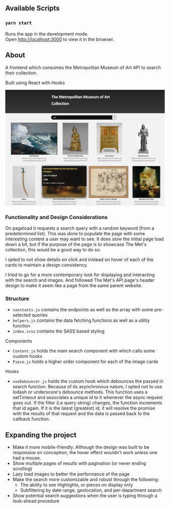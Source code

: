 ## Available Scripts

### `yarn start`

Runs the app in the development mode.<br />
Open [http://localhost:3000](http://localhost:3000) to view it in the browser.

## About

A frontend which consumes the Metropolitan Museum of Art API to search their collection.

Built using React with Hooks

![](public/images/image1.jpg)

### Functionality and Design Considerations

On pageload it requests a search query with a random keyword (from a predetermined list). This was done to populate the page with some interesting content a user may want to see. It does slow the initial page load down a bit, but if the purpose of the page is to showcase The Met's collection, this would be a good way to do so.

I opted to not show details on click and instead on hover of each of the cards to maintain a design consistency.

I tried to go for a more contemporary look for displaying and interacting with the search and images. And followed The Met's API page's header design to make it seem like a page from the same parent website.

### Structure

- `constants.js` contains the endpoints as well as the array with some pre-selected queries
- `helpers.js` contains the data fetching functions as well as a utility function
- `index.scss` contains the SASS based styling

Components

- `Content.js` holds the main search component with which calls some custom hooks
- `Piece.js` holds a higher order component for each of the image cards

Hooks

- `useDebouncer.js` holds the custom hook which debounces the passed in search function. Because of its asynchronous nature, I opted not to use lodash or underscore's debounce methods. This function uses a setTimeout and associates a unique id to it whenever the async request goes out. If the filter (i.e query string) changes, the function increments that id again. If it is the latest (greatest) id, it will resolve the promise with the results of that request and the data is passed back to the callback function.

## Expanding the project

- Make it more mobile-friendly. Although the design was built to be responsive on conception, the hover effect wouldn't work unless one had a mouse.
- Show multiple pages of results with pagination (or never ending scrolling)
- Lazy load images to better the performance of the page
- Make the search more customizable and robust through the following:
  - The ability to see Highlights, or pieces on display only
  - Subfiltering by date range, geolocation, and per-department search
- Show potential search suggestions when the user is typing through a look-ahead procedure
